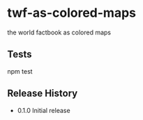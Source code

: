 # twf-as-colored-maps
the world factbook as colored maps


## Tests

  npm test

## Release History

* 0.1.0 Initial release
